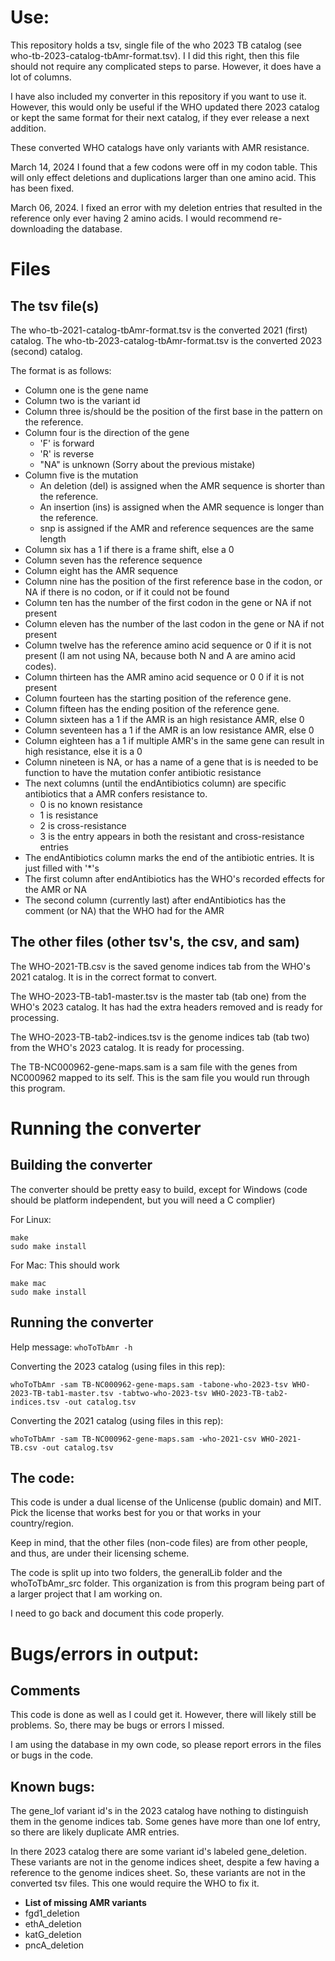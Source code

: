 # Use:

This repository holds a tsv, single file of the who 2023
  TB catalog (see who-tb-2023-catalog-tbAmr-format.tsv). I
  I did this right, then this file should not require any
  complicated steps to parse. However, it does have a lot
  of columns.

I have also included my converter in this repository if
  you want to use it. However, this would only be useful
  if the WHO updated there 2023 catalog or kept the same
  format for their next catalog, if they ever release a
  next addition.

These converted WHO catalogs have only variants with AMR
  resistance.

March 14, 2024 I found that a few codons were off in my
  codon table. This will only effect deletions and
  duplications larger than one amino acid. This has
  been fixed.

March 06, 2024. I fixed an error with my deletion entries
  that resulted in the reference only ever having 2 amino
  acids. I would recommend re-downloading the database.
  
# Files

## The tsv file(s)

The who-tb-2021-catalog-tbAmr-format.tsv is the converted
  2021 (first) catalog. The
  who-tb-2023-catalog-tbAmr-format.tsv is the converted
  2023 (second) catalog.

The format is as follows:

- Column one is the gene name
- Column two is the variant id
- Column three is/should be the position of the first base
  in the pattern on the reference.
- Column four is the direction of the gene
  - 'F' is forward
  - 'R' is reverse
  - "NA" is unknown (Sorry about the previous mistake)
- Column five is the mutation
  - An deletion (del) is assigned when  the AMR sequence
    is shorter than the reference.
  - An insertion (ins) is assigned when  the AMR sequence
    is longer than the reference.
  - snp is assigned if the AMR and reference sequences are
    the same length
- Column six has a 1 if there is a frame shift, else a 0
- Column seven has the reference sequence
- Column eight has the AMR sequence
- Column nine has the position of the first reference base
  in the codon, or NA if there is no codon, or if it could
  not be found
- Column ten has the number of the first codon in the gene
  or NA if not present
- Column eleven has the number of the last codon in the
  gene or NA if not present
- Column twelve has the reference amino acid sequence or
  0 if it is not present (I am not using NA, because both
  N and A are amino acid codes).
- Column thirteen has the AMR amino acid sequence or 0
  0 if it is not present
- Column fourteen has the starting position of the
  reference gene.
- Column fifteen has the ending position of the reference
  gene.
- Column sixteen has a 1 if the AMR is an high resistance
  AMR, else 0
- Column seventeen has a 1 if the AMR is an low resistance
  AMR, else 0
- Column eighteen has a 1 if multiple AMR's in the same
  gene can result in high resistance, else it is a 0
- Column nineteen is NA, or has a name of a gene that is
  is needed to be function to have the mutation confer
  antibiotic resistance
- The next columns (until the endAntibiotics column) are
  specific antibiotics that a AMR confers resistance to.
  - 0 is no known resistance
  - 1 is resistance
  - 2 is cross-resistance
  - 3 is the entry appears in both the resistant and
    cross-resistance entries
- The endAntibiotics column marks the end of the
  antibiotic entries. It is just filled with '\*'s
- The first column after endAntibiotics has the WHO's
  recorded effects for the AMR or NA
- The second column (currently last) after endAntibiotics
  has the comment (or NA) that the WHO had for the AMR
  
## The other files (other tsv's, the csv, and sam)

The WHO-2021-TB.csv is the saved genome indices tab from
  the WHO's 2021 catalog. It is in the correct format to
  convert.
  
The WHO-2023-TB-tab1-master.tsv is the master tab (tab
  one) from the WHO's 2023 catalog. It has had the extra
  headers removed and is ready for processing.

The WHO-2023-TB-tab2-indices.tsv is the genome indices
  tab (tab two) from the WHO's 2023 catalog. It is ready
  for processing.

The TB-NC000962-gene-maps.sam is a sam file with the genes
  from NC000962 mapped to its self. This is the sam file
  you would run through this program.

# Running the converter

## Building the converter

The converter should be pretty easy to build, except for
  Windows (code should be platform independent, but you
  will need a C complier)

For Linux:

```
make
sudo make install
```

For Mac: This should work

```
make mac
sudo make install
```

## Running the converter

Help message: `whoToTbAmr -h`

Converting the 2023 catalog (using files in this rep):

```
whoToTbAmr -sam TB-NC000962-gene-maps.sam -tabone-who-2023-tsv WHO-2023-TB-tab1-master.tsv -tabtwo-who-2023-tsv WHO-2023-TB-tab2-indices.tsv -out catalog.tsv
```

Converting the 2021 catalog (using files in this rep):

```
whoToTbAmr -sam TB-NC000962-gene-maps.sam -who-2021-csv WHO-2021-TB.csv -out catalog.tsv
```

## The code:

This code is under a dual license of the Unlicense (public
  domain) and MIT. Pick the license that works best for
  you or that works in your country/region.

Keep in mind, that the other files (non-code files) are
  from other people, and thus, are under their licensing
  scheme.

The code is split up into two folders, the generalLib
  folder and the whoToTbAmr_src folder. This organization
  is from this program being part of a larger project that
  I am working on.

I need to go back and document this code properly.

# Bugs/errors in output:

## Comments

This code is done as well as I could get it. However,
  there will likely still be problems. So, there may be
  bugs or errors I missed.

I am using the database in my own code, so please report
  errors in the files or bugs in the code.

## Known bugs:

The gene_lof variant id's in the 2023 catalog have nothing
  to distinguish them in the genome indices tab. Some
  genes have more than one lof entry, so there are likely
  duplicate AMR entries.

In there 2023 catalog there are some variant id's labeled
  gene_deletion. These variants are not in the genome
  indices sheet, despite a few having a reference to the
  genome indices sheet. So, these variants are not in the
  converted tsv files. This one would require the WHO to
  fix it.

   - **List of missing AMR variants**
   - fgd1_deletion
   - ethA_deletion
   - katG_deletion
   - pncA_deletion
